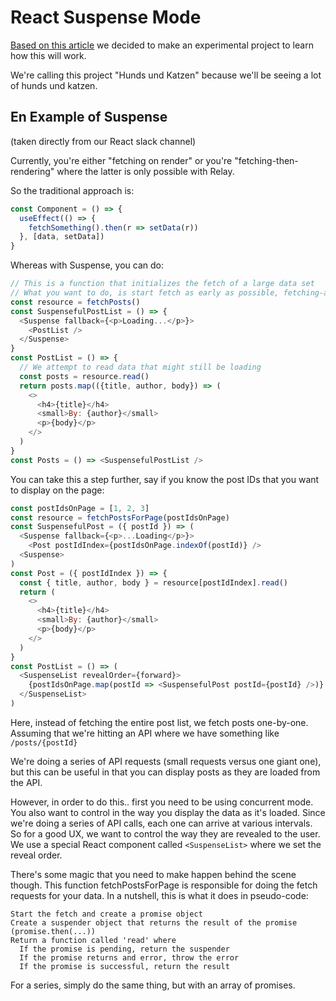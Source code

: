 # React Suspense Mode

[Based on this article](https://reactjs.org/docs/concurrent-mode-suspense.html)
we decided to make an experimental project to learn how this will work.

We're calling this project "Hunds und Katzen" because we'll be seeing a
lot of hunds und katzen.

## En Example of Suspense
(taken directly from our React slack channel)

Currently, you're either "fetching on render" or you're 
"fetching-then-rendering" where the latter is only possible with Relay.

So the traditional approach is:

```js
const Component = () => {
  useEffect(() => {
    fetchSomething().then(r => setData(r))
  }, [data, setData])
}
```

Whereas with Suspense, you can do:

```js
// This is a function that initializes the fetch of a large data set
// What you want to do, is start fetch as early as possible, fetching-as-you-render
const resource = fetchPosts()
const SuspensefulPostList = () => {
  <Suspense fallback={<p>Loading...</p>}>
    <PostList />
  </Suspense>
}
const PostList = () => {
  // We attempt to read data that might still be loading
  const posts = resource.read()
  return posts.map(({title, author, body}) => (
    <>
      <h4>{title}</h4>
      <small>By: {author}</small>
      <p>{body}</p>
    </>
  )
}
const Posts = () => <SuspensefulPostList />
```

You can take this a step further, say if you know the post IDs that you 
want to display on the page:

```js
const postIdsOnPage = [1, 2, 3]
const resource = fetchPostsForPage(postIdsOnPage)
const SuspensefulPost = ({ postId }) => (
  <Suspense fallback={<p>...Loading</p>}>
    <Post postIdIndex={postIdsOnPage.indexOf(postId)} />
  <Suspense>
)
const Post = ({ postIdIndex }) => {
  const { title, author, body } = resource[postIdIndex].read()
  return (
    <>
      <h4>{title}</h4>
      <small>By: {author}</small>
      <p>{body}</p>
    </>
  )
}
const PostList = () => (
  <SuspenseList revealOrder={forward}>
    {postIdsOnPage.map(postId => <SuspensefulPost postId={postId} />)}
  </SuspenseList>
)
```

Here, instead of fetching the entire post list, we fetch posts 
one-by-one. Assuming that we're hitting an API where we have something 
like `/posts/{postId}`

We're doing a series of API requests (small requests versus one giant 
one), but this can be useful in that you can display posts as they are 
loaded from the API.

However, in order to do this.. first you need to be using concurrent 
mode. You also want to control in the way you display the data as it's 
loaded. Since we're doing a series of API calls, each one can arrive at 
various intervals. So for a good UX, we want to control the way they are
revealed to the user. We use a special React component called 
`<SuspenseList>` where we set the reveal order.

There's some magic that you need to make happen behind the scene though.
This function fetchPostsForPage is responsible for doing the fetch 
requests for your data. In a nutshell, this is what it does in 
pseudo-code:

    Start the fetch and create a promise object
    Create a suspender object that returns the result of the promise (promise.then(...))
    Return a function called 'read' where
      If the promise is pending, return the suspender
      If the promise returns and error, throw the error
      If the promise is successful, return the result

For a series, simply do the same thing, but with an array of promises.